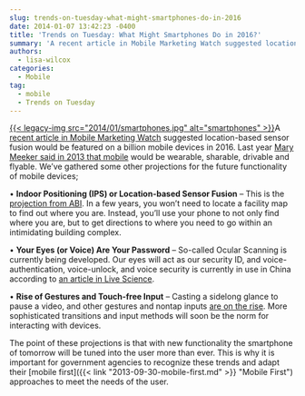 ```yaml
---
slug: trends-on-tuesday-what-might-smartphones-do-in-2016
date: 2014-01-07 13:42:23 -0400
title: 'Trends on Tuesday: What Might Smartphones Do in 2016?'
summary: 'A recent article in Mobile Marketing Watch suggested location-based sensor fusion would be featured on a billion mobile devices in 2016. Last year Mary Meeker said in 2013 that mobile would be wearable, sharable, drivable and flyable. We&#8217;ve gathered some other projections for the future functionality of mobile devices; &bull; Indoor'
authors:
  - lisa-wilcox
categories:
  - Mobile
tag:
  - mobile
  - Trends on Tuesday
---
```


[{{< legacy-img src="2014/01/smartphones.jpg" alt="smartphones" >}}](https://s3.amazonaws.com/digitalgov/_legacy-img/2014/01/smartphones.jpg)A [recent article in Mobile Marketing Watch](http://www.mobilemarketingwatch.com/which-feature-will-1-billion-smartphones-offer-by-2016-37526/?utm_source=feedburner&utm_medium=email&utm_campaign=Feed%3A+MobileMarketingWatch+%28Mobile+Marketing+Watch%29) suggested location-based sensor fusion would be featured on a billion mobile devices in 2016. Last year [Mary Meeker said in 2013 that mobile](https://howtomobile.apps.gov/2013/06/04/trends-on-tuesday-mary-meekers-internet-trends-report/) would be wearable, sharable, drivable and flyable. We&#8217;ve gathered some other projections for the future functionality of mobile devices;

• **Indoor Positioning (IPS) or Location-based Sensor Fusion** &#8211; This is the [projection from ABI](http://www.mobilemarketingwatch.com/which-feature-will-1-billion-smartphones-offer-by-2016-37526/?utm_source=feedburner&utm_medium=email&utm_campaign=Feed%3A+MobileMarketingWatch+%28Mobile+Marketing+Watch%29). In a few years, you won&#8217;t need to locate a facility map to find out where you are. Instead, you&#8217;ll use your phone to not only find where you are, but to get directions to where you need to go within an intimidating building complex.

• **Your Eyes (or Voice) Are Your Password** &#8211; So-called Ocular Scanning is currently being developed. Our eyes will act as our security ID, and voice-authentication, voice-unlock, and voice security is currently in use in China according to [an article in Live Science](http://www.livescience.com/37399-futuristic-smartphone-features.html).

• **Rise of Gestures and Touch-free Input** &#8211; Casting a sidelong glance to pause a video, and other gestures and nontap inputs [are on the rise](http://phys.org/news/2013-12-pcs-tablets-movements.html). More sophisticated transitions and input methods will soon be the norm for interacting with devices.

The point of these projections is that with new functionality the smartphone of tomorrow will be tuned into the user more than ever. This is why it is important for government agencies to recognize these trends and adapt their [mobile first]({{< link "2013-09-30-mobile-first.md" >}} "Mobile First") approaches to meet the needs of the user.